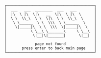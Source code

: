                ┌────────────────────────────────────────┐
               │  ___   ___  ________  ___   ___        │
               │  |\  \ |\  \|\   __  \|\  \ |\  \      │
               │  \ \  \\_\  \ \  \|\  \ \  \\_\  \     │
               │   \ \______  \ \  \\\  \ \______  \    │
               │    \|_____|\  \ \  \\\  \|_____|\  \   │
               │           \ \__\ \_______\     \ \__\  │
               │            \|__|\|_______|      \|__|  │
               │                                        │
               │             page not found             │
               │       press enter to back main page    │
               └────────────────────────────────────────┘

